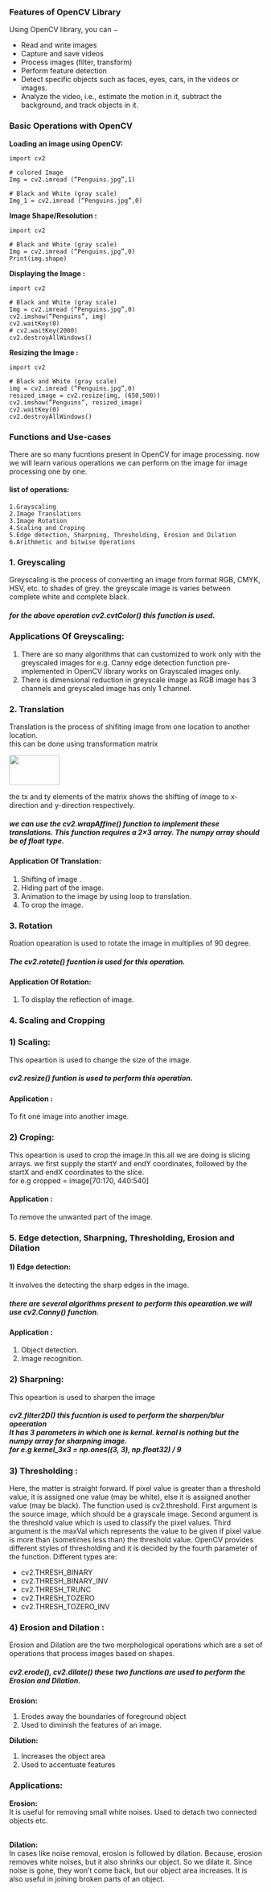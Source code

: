 ### Features of OpenCV Library
Using OpenCV library, you can −

* Read and write images
* Capture and save videos
* Process images (filter, transform)
* Perform feature detection
* Detect specific objects such as faces, eyes, cars, in the videos or images.
* Analyze the video, i.e., estimate the motion in it, subtract the background, and track objects in it.


### Basic Operations with OpenCV

**Loading an image using OpenCV:**
```
import cv2

# colored Image
Img = cv2.imread (“Penguins.jpg”,1)

# Black and White (gray scale)
Img_1 = cv2.imread (“Penguins.jpg”,0)

```


**Image Shape/Resolution :**
```
import cv2
 
# Black and White (gray scale)
Img = cv2.imread (“Penguins.jpg”,0)
Print(img.shape)
```


**Displaying the Image :**
```
import cv2
 
# Black and White (gray scale)
Img = cv2.imread (“Penguins.jpg”,0)
cv2.imshow(“Penguins”, img)
cv2.waitKey(0)
# cv2.waitKey(2000)
cv2.destroyAllWindows()

```


**Resizing the Image :**
```
import cv2
 
# Black and White (gray scale)
img = cv2.imread (“Penguins.jpg”,0)
resized_image = cv2.resize(img, (650,500))
cv2.imshow(“Penguins”, resized_image)
cv2.waitKey(0)
cv2.destroyAllWindows()
```

### Functions and Use-cases
There are so many fucntions present in OpenCV for image processing.
now we will learn various operations we can perform on the image for image processing one by one.

#### list of operations:
    1.Grayscaling
    2.Image Translations
    3.Image Rotation
    4.Scaling and Croping
    5.Edge detection, Sharpning, Thresholding, Erosion and Dilation
    6.Arithmetic and bitwise Operations

### 1. Greyscaling

Greyscaling is the process of converting an image from  format RGB, CMYK, HSV, etc. to shades of grey. the greyscale image is varies between complete white and complete black.<br>
##### for the above operation cv2.cvtColor() this function is used.

### Applications Of Greyscaling:
1. There are so many algorithms that can customized to work only with the greyscaled images for e.g. Canny edge detection function pre-implemented in OpenCV library works on Grayscaled images only.
2. There is dimensional reduction in greyscale image as RGB image has 3 channels and greyscaled image has only 1 channel.


### 2. Translation 
Translation is the process of shifiting image from one location to another location.<br>
this can be done using transformation matrix

<img src = "https://github.com/Learn-Write-Repeat/Contribution-program/blob/master/intern-basics/Introduction%20to%20OpenCV/trans.jpg" height = 60 width = 100>

the tx and ty elements of the matrix shows the shifting of image to x-direction and y-direction respectively.

##### we can use the cv2.wrapAffine() function to implement these translations. This function requires a 2×3 array. The numpy array should be of float type.

#### Application Of Translation:
1. Shifting of image .
2. Hiding part of the image.
3. Animation to the image by using loop to translation.
4. To crop the image.


### 3. Rotation 
Roation opearation is used to rotate the image in multiplies of 90 degree.<br>
##### The cv2.rotate() fucntion is used for this operation.

#### Application Of Rotation:
1. To display the reflection of image.


### 4. Scaling and Cropping 

### 1) Scaling:
This opeartion is used to change the size of the image. 
##### cv2.resize() funtion is used to perform this operation.
#### Application :
To fit one image into another image.
### 2) Croping:
This opeartion is used to crop the image.In this all we are doing is slicing arrays. we first supply the startY and endY coordinates, followed by the startX and endX coordinates to the slice.<br>
for e.g cropped = image[70:170, 440:540]
#### Application :
To remove the unwanted part of the image.

### 5. Edge detection, Sharpning, Thresholding, Erosion and Dilation
 
#### 1) Edge detection:
It involves the detecting the sharp edges in the image.
##### there are several algorithms present to perform this opearation.we will use cv2.Canny() function.
#### Application :
1) Object detection.
2) Image recognition.
### 2) Sharpning:
This opeartion is used to sharpen the image 
##### cv2.filter2D() this fucntion is used to perform the sharpen/blur opeeration<br>It has 3 parameters in which one is kernal. kernal is nothing but the numpy array for sharpning image.<br>for e.g kernel_3x3 = np.ones((3, 3), np.float32) / 9


### 3) Thresholding :
Here, the matter is straight forward. If pixel value is greater than a threshold value, it is assigned one value (may be white), else it is assigned another value (may be black). The function used is cv2.threshold. First argument is the source image, which should be a grayscale image. Second argument is the threshold value which is used to classify the pixel values. Third argument is the maxVal which represents the value to be given if pixel value is more than (sometimes less than) the threshold value. OpenCV provides different styles of thresholding and it is decided by the fourth parameter of the function. Different types are:

- cv2.THRESH_BINARY
- cv2.THRESH_BINARY_INV
- cv2.THRESH_TRUNC
- cv2.THRESH_TOZERO
- cv2.THRESH_TOZERO_INV

### 4) Erosion and Dilation :
Erosion and Dilation are the two morphological operations which are a set of operations that process images based on shapes.
##### cv2.erode(), cv2.dilate() these two functions are used to perform the Erosion and Dilation.

**Erosion:**
1) Erodes away the boundaries of foreground object
2) Used to diminish the features of an image.


**Dilution:**
1) Increases the object area
2) Used to accentuate features


### Applications:
**Erosion:** <br>
It is useful for removing small white noises.
Used to detach two connected objects etc.<br>
<br>

**Dilation:** <br>
In cases like noise removal, erosion is followed by dilation. Because, erosion removes white noises, but it also shrinks our object. So we dilate it. Since noise is gone, they won’t come back, but our object area increases.
It is also useful in joining broken parts of an object.

